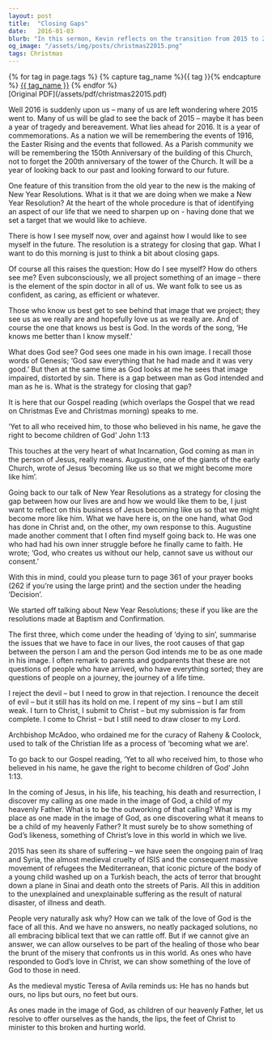 ```yaml
---
layout: post
title:  "Closing Gaps"
date:   2016-01-03
blurb: "In this sermon, Kevin reflects on the transition from 2015 to 2016, the concept of New Year Resolutions, and the idea of 'closing gaps' between how we see ourselves and how we want to be. He emphasizes the importance of understanding and accepting God's love, and our responsibility to show that love to others, especially in a world filled with suffering."
og_image: "/assets/img/posts/christmas22015.png"
tags: Christmas
---    
```

<div class="tag-pills">
  {% for tag in page.tags %}
    {% capture tag_name %}{{ tag }}{% endcapture %}
    <a href="{{ site.baseurl }}/tag/{{ tag_name | slugify }}" class="tag-pill">{{ tag_name }}</a>
  {% endfor %}
</div>
[Original PDF](/assets/pdf/christmas22015.pdf)

Well 2016 is suddenly upon us – many of us are left wondering where 2015 went to. Many of us will be glad to see the back of 2015 – maybe it has been a year of tragedy and bereavement. What lies ahead for 2016. It is a year of commemorations. As a nation we will be remembering the events of 1916, the Easter Rising and the events that followed. As a Parish community we will be remembering the 150th Anniversary of the building of this Church, not to forget the 200th anniversary of the tower of the Church. It will be a year of looking back to our past and looking forward to our future.

One feature of this transition from the old year to the new is the making of New Year Resolutions. What is it that we are doing when we make a New Year Resolution? At the heart of the whole procedure is that of identifying an aspect of our life that we need to sharpen up on - having done that we set a target that we would like to achieve.

There is how I see myself now, over and against how I would like to see myself in the future. The resolution is a strategy for closing that gap. What I want to do this morning is just to think a bit about closing gaps.

Of course all this raises the question:
How do I see myself? How do others see me?
Even subconsciously, we all project something of an image – there is the element of the spin doctor in all of us. We want folk to see us as confident, as caring, as efficient or whatever.

Those who know us best get to see behind that image that we project; they see us as we really are and hopefully love us as we really are. And of course the one that knows us best is God. In the words of the song, ‘He knows me better than I know myself.’

What does God see? God sees one made in his own image. I recall those words of Genesis; ‘God saw everything that he had made and it was very good.’ But then at the same time as God looks at me he sees that image impaired, distorted by sin. There is a gap between man as God intended and man as he is. What is the strategy for closing that gap?

It is here that our Gospel reading (which overlaps the Gospel that we read on Christmas Eve and Christmas morning) speaks to me.

‘Yet to all who received him, to those who believed in his name, he gave the right to become children of God’ John 1:13

This touches at the very heart of what Incarnation, God coming as man in the person of Jesus, really means. Augustine, one of the giants of the early Church, wrote of Jesus ‘becoming like us so that we might become more like him’.

Going back to our talk of New Year Resolutions as a strategy for closing the gap between how our lives are and how we would like them to be, I just want to reflect on this business of Jesus becoming like us so that we might become more like him. What we have here is, on the one hand, what God has done in Christ and, on the other, my own response to this. Augustine made another comment that I often find myself going back to. He was one who had had his own inner struggle before he finally came to faith. He wrote; ‘God, who creates us without our help, cannot save us without our consent.’

With this in mind, could you please turn to page 361 of your prayer books (262 if you’re using the large print) and the section under the heading ‘Decision’.

We started off talking about New Year Resolutions; these if you like are the resolutions made at Baptism and Confirmation.

The first three, which come under the heading of ‘dying to sin’, summarise the issues that we have to face in our lives, the root causes of that gap between the person I am and the person God intends me to be as one made in his image. I often remark to parents and godparents that these are not questions of people who have arrived, who have everything sorted; they are questions of people on a journey, the journey of a life time.

I reject the devil – but I need to grow in that rejection.
I renounce the deceit of evil – but it still has its hold on me.
I repent of my sins – but I am still weak.
I turn to Christ, I submit to Christ – but my submission is far from complete.
I come to Christ – but I still need to draw closer to my Lord.

Archbishop McAdoo, who ordained me for the curacy of Raheny & Coolock, used to talk of the Christian life as a process of ‘becoming what we are’.

To go back to our Gospel reading, ‘Yet to all who received him, to those who believed in his name, he gave the right to become children of God’ John 1:13.

In the coming of Jesus, in his life, his teaching, his death and resurrection, I discover my calling as one made in the image of God, a child of my heavenly Father. What is to be the outworking of that calling? What is my place as one made in the image of God, as one discovering what it means to be a child of my heavenly Father? It must surely be to show something of God’s likeness, something of Christ’s love in this world in which we live.

2015 has seen its share of suffering – we have seen the ongoing pain of Iraq and Syria, the almost medieval cruelty of ISIS and the consequent massive movement of refugees the Mediterranean, that iconic picture of the body of a young child washed up on a Turkish beach, the acts of terror that brought down a plane in Sinai and death onto the streets of Paris. All this in addition to the unexplained and unexplainable suffering as the result of natural disaster, of illness and death.

People very naturally ask why? How can we talk of the love of God is the face of all this. And we have no answers, no neatly packaged solutions, no all embracing biblical text that we can rattle off. But if we cannot give an answer, we can allow ourselves to be part of the healing of those who bear the brunt of the misery that confronts us in this world. As ones who have responded to God’s love in Christ, we can show something of the love of God to those in need.

As the medieval mystic Teresa of Avila reminds us:
He has no hands but ours, no lips but ours, no feet but ours.

As ones made in the image of God, as children of our heavenly Father, let us resolve to offer ourselves as the hands, the lips, the feet of Christ to minister to this broken and hurting world.
